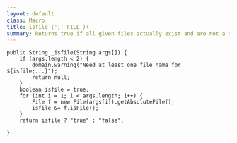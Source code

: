 ```yaml
---
layout: default
class: Macro
title: isfile (';' FILE )+
summary: Returns true if all given files actually exist and are not a directory or special file.
---
```


	public String _isfile(String args[]) {
		if (args.length < 2) {
			domain.warning("Need at least one file name for ${isfile;...}");
			return null;
		}
		boolean isfile = true;
		for (int i = 1; i < args.length; i++) {
			File f = new File(args[i]).getAbsoluteFile();
			isfile &= f.isFile();
		}
		return isfile ? "true" : "false";

	}
